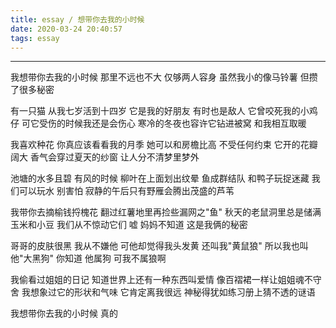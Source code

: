 ```yaml
---
title: essay / 想带你去我的小时候
date: 2020-03-24 20:40:57
tags: essay
---
```


-------------------


我想带你去我的小时候
那里不远也不大
仅够两人容身
虽然我小的像马铃薯
但攒了很多秘密


有一只猫
从我七岁活到十四岁
它是我的好朋友
有时也是敌人
它曾咬死我的小鸡仔
可它受伤的时候我还是会伤心
寒冷的冬夜也容许它钻进被窝
和我相互取暖


我喜欢种花
你真应该看看我的月季
她可以和房檐比高
不受任何约束
它开的花瓣阔大
香气会穿过夏天的纱窗
让人分不清梦里梦外


池塘的水多且碧
有风的时候
柳叶在上面划出纹晕
鱼成群结队
和鸭子玩捉迷藏
我们可以玩水
别害怕
寂静的午后只有野雁会腾出茂盛的芦苇


我带你去摘榆钱捋槐花
翻过红薯地里再捡些漏网之"鱼"
秋天的老鼠洞里总是储满玉米和小豆
我们从不惊动它们
嘘
妈妈不知道
这是我俩的秘密


哥哥的皮肤很黑
我从不嫌他
可他却觉得我头发黄
还叫我"黄鼠狼"
所以我也叫他"大黑狗"
你知道
他属狗
可我不属狼啊


我偷看过姐姐的日记
知道世界上还有一种东西叫爱情
像百褶裙一样让姐姐魂不守舍
我想象过它的形状和气味
它肯定离我很远
神秘得犹如练习册上猜不透的谜语


我想带你去我的小时候
真的